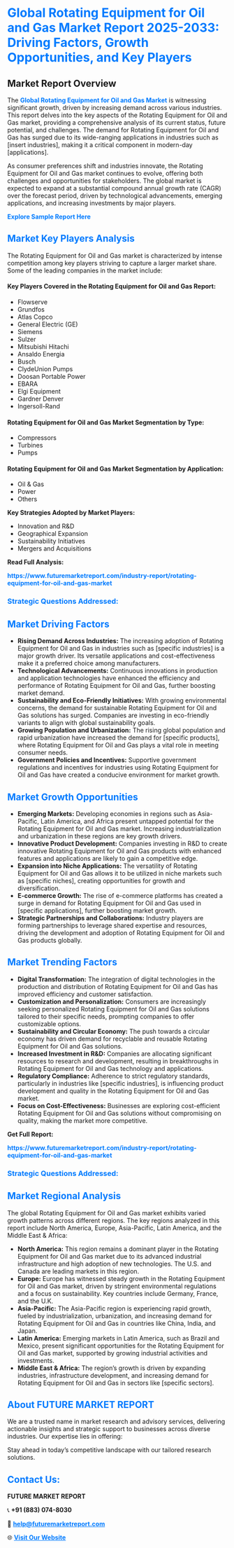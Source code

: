 <h1 style="color: #007BFF;">Global Rotating Equipment for Oil and Gas Market Report 2025-2033: Driving Factors, Growth Opportunities, and Key Players</h1>

<section id="overview">
<h2>Market Report Overview</h2>
<p>The <a href="https://www.futuremarketreport.com/industry-report/rotating-equipment-for-oil-and-gas-market" style="color: #007BFF; text-decoration: none;"><strong>Global Rotating Equipment for Oil and Gas Market</strong></a> is witnessing significant growth, driven by increasing demand across various industries. This report delves into the key aspects of the Rotating Equipment for Oil and Gas market, providing a comprehensive analysis of its current status, future potential, and challenges. The demand for Rotating Equipment for Oil and Gas has surged due to its wide-ranging applications in industries such as [insert industries], making it a critical component in modern-day [applications].</p>
<p>As consumer preferences shift and industries innovate, the Rotating Equipment for Oil and Gas market continues to evolve, offering both challenges and opportunities for stakeholders. The global market is expected to expand at a substantial compound annual growth rate (CAGR) over the forecast period, driven by technological advancements, emerging applications, and increasing investments by major players.</p>
</section>

<section id="overview">
<p><a href="https://www.futuremarketreport.com/request-sample/reportId=32322" style="color: #007BFF; text-decoration: none;"><strong>Explore Sample Report Here</strong></a></p>
</section>

<section id="key-players">
<h2 style="color: #007BFF;">Market Key Players Analysis</h2>
<p>The Rotating Equipment for Oil and Gas market is characterized by intense competition among key players striving to capture a larger market share. Some of the leading companies in the market include:</p>
<h4>Key Players Covered in the Rotating Equipment for Oil and Gas Report:</h4>
<ul><li>Flowserve</li><li>Grundfos</li><li>Atlas Copco</li><li>General Electric (GE)</li><li>Siemens</li><li>Sulzer</li><li>Mitsubishi Hitachi</li><li>Ansaldo Energia</li><li>Busch</li><li>ClydeUnion Pumps</li><li>Doosan Portable Power</li><li>EBARA</li><li>Elgi Equipment</li><li>Gardner Denver</li><li>Ingersoll-Rand</li></ul>
<h4>Rotating Equipment for Oil and Gas Market Segmentation by Type:</h4>
<ul><li>Compressors</li><li>Turbines</li><li>Pumps</li></ul>

<h4>Rotating Equipment for Oil and Gas Market Segmentation by Application:</h4>
<ul><li>Oil &amp; Gas</li><li>Power</li><li>Others</li></ul>
<p><strong>Key Strategies Adopted by Market Players:</strong></p>
<ul>
<li>Innovation and R&D</li>
<li>Geographical Expansion</li>
<li>Sustainability Initiatives</li>
<li>Mergers and Acquisitions</li>
</ul>
</section>

<section>
<p><strong>Read Full Analysis: </strong></p><a href="https://www.futuremarketreport.com/industry-report/rotating-equipment-for-oil-and-gas-market" style="color: #007BFF; text-decoration: none;"><strong>https://www.futuremarketreport.com/industry-report/rotating-equipment-for-oil-and-gas-market</strong></a>
<h3 style="color: #007BFF;">Strategic Questions Addressed:</h3>
</section>

<section id="driving-factors">
<h2 style="color: #007BFF;">Market Driving Factors</h2>
<ul>
<li><strong>Rising Demand Across Industries:</strong> The increasing adoption of Rotating Equipment for Oil and Gas in industries such as [specific industries] is a major growth driver. Its versatile applications and cost-effectiveness make it a preferred choice among manufacturers.</li>
<li><strong>Technological Advancements:</strong> Continuous innovations in production and application technologies have enhanced the efficiency and performance of Rotating Equipment for Oil and Gas, further boosting market demand.</li>
<li><strong>Sustainability and Eco-Friendly Initiatives:</strong> With growing environmental concerns, the demand for sustainable Rotating Equipment for Oil and Gas solutions has surged. Companies are investing in eco-friendly variants to align with global sustainability goals.</li>
<li><strong>Growing Population and Urbanization:</strong> The rising global population and rapid urbanization have increased the demand for [specific products], where Rotating Equipment for Oil and Gas plays a vital role in meeting consumer needs.</li>
<li><strong>Government Policies and Incentives:</strong> Supportive government regulations and incentives for industries using Rotating Equipment for Oil and Gas have created a conducive environment for market growth.</li>
</ul>
</section>

<section id="growth-opportunities">
<h2 style="color: #007BFF;">Market Growth Opportunities</h2>
<ul>
<li><strong>Emerging Markets:</strong> Developing economies in regions such as Asia-Pacific, Latin America, and Africa present untapped potential for the Rotating Equipment for Oil and Gas market. Increasing industrialization and urbanization in these regions are key growth drivers.</li>
<li><strong>Innovative Product Development:</strong> Companies investing in R&D to create innovative Rotating Equipment for Oil and Gas products with enhanced features and applications are likely to gain a competitive edge.</li>
<li><strong>Expansion into Niche Applications:</strong> The versatility of Rotating Equipment for Oil and Gas allows it to be utilized in niche markets such as [specific niches], creating opportunities for growth and diversification.</li>
<li><strong>E-commerce Growth:</strong> The rise of e-commerce platforms has created a surge in demand for Rotating Equipment for Oil and Gas used in [specific applications], further boosting market growth.</li>
<li><strong>Strategic Partnerships and Collaborations:</strong> Industry players are forming partnerships to leverage shared expertise and resources, driving the development and adoption of Rotating Equipment for Oil and Gas products globally.</li>
</ul>
</section>

<section id="trending-factors">
<h2 style="color: #007BFF;">Market Trending Factors</h2>
<ul>
<li><strong>Digital Transformation:</strong> The integration of digital technologies in the production and distribution of Rotating Equipment for Oil and Gas has improved efficiency and customer satisfaction.</li>
<li><strong>Customization and Personalization:</strong> Consumers are increasingly seeking personalized Rotating Equipment for Oil and Gas solutions tailored to their specific needs, prompting companies to offer customizable options.</li>
<li><strong>Sustainability and Circular Economy:</strong> The push towards a circular economy has driven demand for recyclable and reusable Rotating Equipment for Oil and Gas solutions.</li>
<li><strong>Increased Investment in R&D:</strong> Companies are allocating significant resources to research and development, resulting in breakthroughs in Rotating Equipment for Oil and Gas technology and applications.</li>
<li><strong>Regulatory Compliance:</strong> Adherence to strict regulatory standards, particularly in industries like [specific industries], is influencing product development and quality in the Rotating Equipment for Oil and Gas market.</li>
<li><strong>Focus on Cost-Effectiveness:</strong> Businesses are exploring cost-efficient Rotating Equipment for Oil and Gas solutions without compromising on quality, making the market more competitive.</li>
</ul>
</section>

<section>
<p><strong>Get Full Report: </strong></p><a href="https://www.futuremarketreport.com/industry-report/rotating-equipment-for-oil-and-gas-market" style="color: #007BFF; text-decoration: none;"><strong>https://www.futuremarketreport.com/industry-report/rotating-equipment-for-oil-and-gas-market</strong></a>
<h3 style="color: #007BFF;">Strategic Questions Addressed:</h3>
</section>


<section id="regional-analysis">
<h2 style="color: #007BFF;">Market Regional Analysis</h2>
<p>The global Rotating Equipment for Oil and Gas market exhibits varied growth patterns across different regions. The key regions analyzed in this report include North America, Europe, Asia-Pacific, Latin America, and the Middle East & Africa:</p>
<ul>
<li><strong>North America:</strong> This region remains a dominant player in the Rotating Equipment for Oil and Gas market due to its advanced industrial infrastructure and high adoption of new technologies. The U.S. and Canada are leading markets in this region.</li>
<li><strong>Europe:</strong> Europe has witnessed steady growth in the Rotating Equipment for Oil and Gas market, driven by stringent environmental regulations and a focus on sustainability. Key countries include Germany, France, and the U.K.</li>
<li><strong>Asia-Pacific:</strong> The Asia-Pacific region is experiencing rapid growth, fueled by industrialization, urbanization, and increasing demand for Rotating Equipment for Oil and Gas in countries like China, India, and Japan.</li>
<li><strong>Latin America:</strong> Emerging markets in Latin America, such as Brazil and Mexico, present significant opportunities for the Rotating Equipment for Oil and Gas market, supported by growing industrial activities and investments.</li>
<li><strong>Middle East & Africa:</strong> The region’s growth is driven by expanding industries, infrastructure development, and increasing demand for Rotating Equipment for Oil and Gas in sectors like [specific sectors].</li>
</ul>
</section>

<footer>
<h2 style="color: #007BFF;">About FUTURE MARKET REPORT</h2>
<p>We are a trusted name in market research and advisory services, delivering actionable insights and strategic support to businesses across diverse industries. Our expertise lies in offering:</p>

<p>Stay ahead in today’s competitive landscape with our tailored research solutions.</p>

<h2 style="color: #007BFF;">Contact Us:</h2>
<p><strong>FUTURE MARKET REPORT</strong></p>
<p>📞 <strong>+91 (883) 074-8030</strong></p>
<p>📧 <strong><a href="mailto:help@futuremarketreport.com" style="color: #007BFF;">help@futuremarketreport.com</a></strong></p>
<p>🌐 <strong><a href="https://www.futuremarketreport.com/" style="color: #007BFF;">Visit Our Website</a></strong></p>
</footer>
